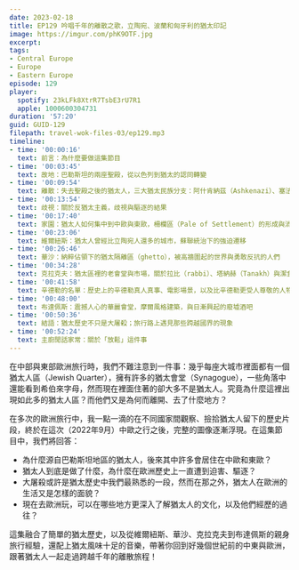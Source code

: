 ```yaml
---
date: 2023-02-18
title: EP129 吟唱千年的離散之歌，立陶宛、波蘭和匈牙利的猶太印記
image: https://imgur.com/phK9OTF.jpg
excerpt: 
tags:
- Central Europe
- Europe
- Eastern Europe
episode: 129
player:
  spotify: 23kLFk8XtrR7TsbE3rU7R1
  apple: 1000600304731
duration: '57:20'
guid: GUID-129
filepath: travel-wok-files-03/ep129.mp3
timeline:
- time: '00:00:16'
  text: 前言：為什麼要做這集節目
- time: '00:03:45'
  text: 故地：巴勒斯坦的兩座聖殿，從以色列到猶太的認同轉變
- time: '00:09:54'
  text: 離散：失去聖殿之後的猶太人，三大猶太民族分支：阿什肯納茲（Ashkenazi）、塞法迪（Sephardi）與米茲拉（Mizrahi）
- time: '00:13:54'
  text: 歧視：關於反猶太主義，歧視與驅逐的結果
- time: '00:17:40'
  text: 家園：猶太人如何集中到中歐與東歐，柵欄區（Pale of Settlement）的形成與消失
- time: '00:23:06'
  text: 維爾紐斯：猶太人曾經比立陶宛人還多的城市，蘇聯統治下的強迫遷移
- time: '00:26:46'
  text: 華沙：納粹佔領下的猶太隔離區（ghetto），被高牆圍起的世界與勇敢反抗的人們
- time: '00:34:28'
  text: 克拉克夫：猶太區裡的老會堂與市場，關於拉比（rabbi）、塔納赫（Tanakh）與潔食（kosher）
- time: '00:41:58'
  text: 辛德勒的名單：歷史上的辛德勒真人真事、電影場景，以及比辛德勒更受人尊敬的人物 Tadeusz Pankiewicz
- time: '00:48:00'
  text: 布達佩斯：震撼人心的華麗會堂，摩爾風格建築，與日漸興起的廢墟酒吧
- time: '00:50:36'
  text: 結語：猶太歷史不只是大屠殺；旅行路上遇見那些跨越國界的現象
- time: '00:52:24'
  text: 主廚閒話家常：關於「放鬆」這件事
---
```

在中部與東部歐洲旅行時，我們不難注意到一件事：幾乎每座大城市裡面都有一個猶太人區（Jewish Quarter），擁有許多的猶太會堂（Synagogue），一些角落中還能看到希伯來字母，然而現在裡面住著的卻大多不是猶太人。究竟為什麼這裡出現如此多的猶太人區？而他們又是為何而離開、去了什麼地方？

在多次的歐洲旅行中，我一點一滴的在不同國家間觀察、撿拾猶太人留下的歷史片段，終於在這次（2022年9月）中歐之行之後，完整的圖像逐漸浮現。在這集節目中，我們將回答：

* 為什麼源自巴勒斯坦地區的猶太人，後來其中許多會居住在中歐和東歐？
* 猶太人到底是做了什麼，為什麼在歐洲歷史上一直遭到迫害、驅逐？
* 大屠殺或許是猶太歷史中我們最熟悉的一段，然而在那之外，猶太人在歐洲的生活又是怎樣的面貌？
* 現在去歐洲玩，可以在哪些地方更深入了解猶太人的文化，以及他們經歷的過往？

這集融合了簡單的猶太歷史，以及從維爾紐斯、華沙、克拉克夫到布達佩斯的親身旅行經驗，還配上猶太風味十足的音樂，帶著你回到好幾個世紀前的中東與歐洲，跟著猶太人一起走過跨越千年的離散旅程！
